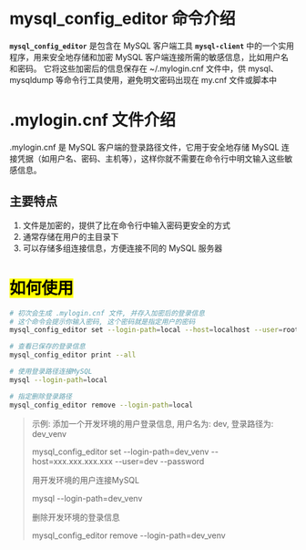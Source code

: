 # mysql_config_editor 命令介绍
**`mysql_config_editor`** 是包含在 MySQL 客户端工具 **`mysql-client`** 中的一个实用程序，用来安全地存储和加密 MySQL 客户端连接所需的敏感信息，比如用户名和密码。
它将这些加密后的信息保存在 ~/.mylogin.cnf 文件中，供 mysql、mysqldump 等命令行工具使用，避免明文密码出现在 my.cnf 文件或脚本中

# .mylogin.cnf 文件介绍
.mylogin.cnf 是 MySQL 客户端的登录路径文件，它用于安全地存储 MySQL 连接凭据（如用户名、密码、主机等），这样你就不需要在命令行中明文输入这些敏感信息。

## 主要特点
1. 文件是加密的，提供了比在命令行中输入密码更安全的方式
2. 通常存储在用户的主目录下
3. 可以存储多组连接信息，方便连接不同的 MySQL 服务器


# <mark>如何使用</mark>
```bash
# 初次会生成 .mylogin.cnf 文件, 并存入加密后的登录信息
# 这个命令会提示你输入密码, 这个密码就是指定用户的密码
mysql_config_editor set --login-path=local --host=localhost --user=root --password

# 查看已保存的登录信息
mysql_config_editor print --all

# 使用登录路径连接MySQL
mysql --login-path=local

# 指定删除登录路径
mysql_config_editor remove --login-path=local
```
> 示例: 添加一个开发环境的用户登录信息, 用户名为: dev, 登录路径为: dev_venv
> 
> mysql_config_editor set --login-path=dev_venv --host=xxx.xxx.xxx.xxx --user=dev --password
>
> 用开发环境的用户连接MySQL
>
> mysql --login-path=dev_venv
>
> 删除开发环境的登录信息
>
> mysql_config_editor remove --login-path=dev_venv
